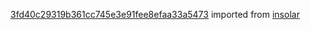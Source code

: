 [3fd40c29319b361cc745e3e91fee8efaa33a5473](https://github.com/insolar/insolar/commit/3fd40c29319b361cc745e3e91fee8efaa33a5473) imported from [insolar](https://github.com/insolar/insolar)
